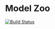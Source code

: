 # Model Zoo

[![Build Status](https://travis-ci.com/dangne/model-zoo.svg?branch=master)](https://travis-ci.com/github/dangne/model-zoo)
